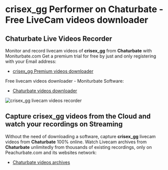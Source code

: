 # crisex_gg Performer on Chaturbate - Free LiveCam videos downloader

## Chaturbate Live Videos Recorder

Monitor and record livecam videos of **crisex_gg** from **Chaturbate** with Moniturbate.com
Get a premium trial for free by just and only registering with your Email address:
* [crisex_gg Premium videos downloader](https://moniturbate.com/request-demo-licence-key.html)

Free livecam videos downloader - Moniturbate Software:
* [Chaturbate videos downloader](https://moniturbate.com/moniturbate-download-software.html)

![crisex_gg livecam videos recorder](https://peachurnet.com/templates/moniturbate-software.png)


## Capture crisex_gg videos from the Cloud and watch your recordings on Streaming

Without the need of downloading a software, capture **crisex_gg** livecam videos from **Chaturbate** 100% online.
Watch Livecam archives from **Chaturbate** unlimitedly from thousands of existing recordings, only on Peachurbate.com and its websites network:
* [Chaturbate videos archives](https://peachurnet.com/)